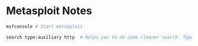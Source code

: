 # Metasploit Notes


```sh
msfconsole # Start metasploit

search type:auxiliary http  # Helps you to do some cleaner search. Typers are {auxiliary,exploit,payload,post}

```
